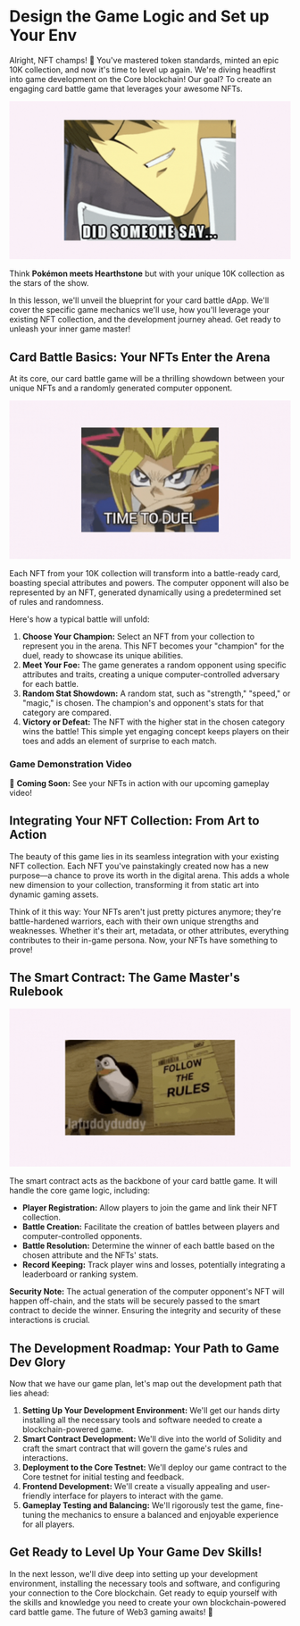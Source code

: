 # Design the Game Logic and Set up Your Env

Alright, NFT champs! 🚀 You've mastered token standards, minted an epic 10K collection, and now it's time to level up again. We're diving headfirst into game development on the Core blockchain! Our goal? To create an engaging card battle game that leverages your awesome NFTs. 

![card.gif](https://github.com/0xmetaschool/Learning-Projects/blob/main/assests_for_all/Battle%20Royale%20-%20core%20C4/1.%20Battle%20Royale%20Fundamentals/2%20Design%20the%20Game%20Logic%20and%20Set%20up%20Your%20Env/card.gif?raw=true)

Think **Pokémon meets Hearthstone** but with your unique 10K collection as the stars of the show.

In this lesson, we'll unveil the blueprint for your card battle dApp. We'll cover the specific game mechanics we'll use, how you'll leverage your existing NFT collection, and the development journey ahead. Get ready to unleash your inner game master!

## Card Battle Basics: Your NFTs Enter the Arena

At its core, our card battle game will be a thrilling showdown between your unique NFTs and a randomly generated computer opponent. 

![duel.gif](https://github.com/0xmetaschool/Learning-Projects/blob/main/assests_for_all/Battle%20Royale%20-%20core%20C4/1.%20Battle%20Royale%20Fundamentals/2%20Design%20the%20Game%20Logic%20and%20Set%20up%20Your%20Env/duel.gif?raw=true)

Each NFT from your 10K collection will transform into a battle-ready card, boasting special attributes and powers. The computer opponent will also be represented by an NFT, generated dynamically using a predetermined set of rules and randomness.

Here's how a typical battle will unfold:

1. **Choose Your Champion:** Select an NFT from your collection to represent you in the arena. This NFT becomes your "champion" for the duel, ready to showcase its unique abilities.
2. **Meet Your Foe:** The game generates a random opponent using specific attributes and traits, creating a unique computer-controlled adversary for each battle.
3. **Random Stat Showdown:** A random stat, such as "strength," "speed," or "magic," is chosen. The champion's and opponent's stats for that category are compared.
4. **Victory or Defeat:** The NFT with the higher stat in the chosen category wins the battle! This simple yet engaging concept keeps players on their toes and adds an element of surprise to each match.

### Game Demonstration Video

🎥 **Coming Soon:** See your NFTs in action with our upcoming gameplay video!

## Integrating Your NFT Collection: From Art to Action

The beauty of this game lies in its seamless integration with your existing NFT collection. Each NFT you've painstakingly created now has a new purpose—a chance to prove its worth in the digital arena. This adds a whole new dimension to your collection, transforming it from static art into dynamic gaming assets.

Think of it this way: Your NFTs aren't just pretty pictures anymore; they're battle-hardened warriors, each with their own unique strengths and weaknesses. Whether it's their art, metadata, or other attributes, everything contributes to their in-game persona. Now, your NFTs have something to prove!

## The Smart Contract: The Game Master's Rulebook

![rules.gif](https://github.com/0xmetaschool/Learning-Projects/blob/main/assests_for_all/Battle%20Royale%20-%20core%20C4/1.%20Battle%20Royale%20Fundamentals/2%20Design%20the%20Game%20Logic%20and%20Set%20up%20Your%20Env/rules.gif?raw=true)

The smart contract acts as the backbone of your card battle game. It will handle the core game logic, including:

- **Player Registration:** Allow players to join the game and link their NFT collection.
- **Battle Creation:** Facilitate the creation of battles between players and computer-controlled opponents.
- **Battle Resolution:** Determine the winner of each battle based on the chosen attribute and the NFTs' stats.
- **Record Keeping:** Track player wins and losses, potentially integrating a leaderboard or ranking system.

**Security Note:** The actual generation of the computer opponent's NFT will happen off-chain, and the stats will be securely passed to the smart contract to decide the winner. Ensuring the integrity and security of these interactions is crucial.

## The Development Roadmap: Your Path to Game Dev Glory

Now that we have our game plan, let's map out the development path that lies ahead:

1. **Setting Up Your Development Environment:** We'll get our hands dirty installing all the necessary tools and software needed to create a blockchain-powered game.
2. **Smart Contract Development:** We'll dive into the world of Solidity and craft the smart contract that will govern the game's rules and interactions.
3. **Deployment to the Core Testnet:** We'll deploy our game contract to the Core testnet for initial testing and feedback.
4. **Frontend Development:** We'll create a visually appealing and user-friendly interface for players to interact with the game.
5. **Gameplay Testing and Balancing:** We'll rigorously test the game, fine-tuning the mechanics to ensure a balanced and enjoyable experience for all players.

## Get Ready to Level Up Your Game Dev Skills!

In the next lesson, we'll dive deep into setting up your development environment, installing the necessary tools and software, and configuring your connection to the Core blockchain. Get ready to equip yourself with the skills and knowledge you need to create your own blockchain-powered card battle game. The future of Web3 gaming awaits! 🚀